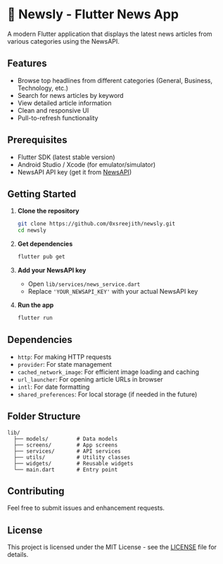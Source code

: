 # 📰 Newsly - Flutter News App

A modern Flutter application that displays the latest news articles from various categories using the NewsAPI.

## Features

- Browse top headlines from different categories (General, Business, Technology, etc.)
- Search for news articles by keyword
- View detailed article information
- Clean and responsive UI
- Pull-to-refresh functionality

## Prerequisites

- Flutter SDK (latest stable version)
- Android Studio / Xcode (for emulator/simulator)
- NewsAPI API key (get it from [NewsAPI](https://newsapi.org/))

## Getting Started

1. **Clone the repository**
   ```bash
   git clone https://github.com/0xsreejith/newsly.git
   cd newsly
   ```

2. **Get dependencies**
   ```bash
   flutter pub get
   ```

3. **Add your NewsAPI key**
   - Open `lib/services/news_service.dart`
   - Replace `'YOUR_NEWSAPI_KEY'` with your actual NewsAPI key

4. **Run the app**
   ```bash
   flutter run
   ```

## Dependencies

- `http`: For making HTTP requests
- `provider`: For state management
- `cached_network_image`: For efficient image loading and caching
- `url_launcher`: For opening article URLs in browser
- `intl`: For date formatting
- `shared_preferences`: For local storage (if needed in the future)

## Folder Structure

```
lib/
  ├── models/         # Data models
  ├── screens/        # App screens
  ├── services/       # API services
  ├── utils/          # Utility classes
  ├── widgets/        # Reusable widgets
  └── main.dart       # Entry point
```

## Contributing

Feel free to submit issues and enhancement requests.

## License

This project is licensed under the MIT License - see the [LICENSE](LICENSE) file for details.
